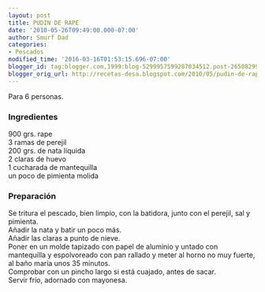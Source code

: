 ```yaml
---
layout: post
title: PUDIN DE RAPE
date: '2010-05-26T09:49:00.000-07:00'
author: Smurf Dad
categories:
- Pescados
modified_time: '2016-03-16T01:53:15.696-07:00'
blogger_id: tag:blogger.com,1999:blog-5299957599287034512.post-2650829959698604434
blogger_orig_url: http://recetas-desa.blogspot.com/2010/05/pudin-de-rape.html
---
```


Para 6 personas.<br /><h3>Ingredientes</h3>900 grs. rape<br />3 ramas de perejil<br />200 grs. de nata líquida<br />2 claras de huevo<br />1 cucharada de mantequilla<br />un poco de pimienta molida<br /><h3>Preparación</h3>Se tritura el pescado, bien limpio, con la batidora, junto con el perejil, sal y pimienta.<br />Añadir la nata y batir un poco más.<br />Añadir las claras a punto de nieve.<br />Poner en un molde tapizado con papel de aluminio y untado con mantequilla y espolvoreado con pan rallado y meter al horno no muy fuerte, al baño maría unos 35 minutos.<br />Comprobar con un pincho largo si está cuajado, antes de sacar.<br />Servir frío, adornado con mayonesa.